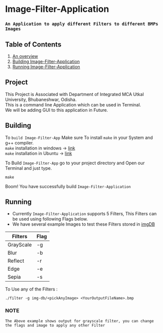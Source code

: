# Image-Filter-Application
### `An Application to apply different Filters to different BMPs Images`
## Table of Contents

1) [An overview](#project)
2) [Building Image-Filter-Application](#building)
3) [Running Image-Filter-Application](#running)

## Project

This Project is Associated with Department of Integrated MCA Utkal University, Bhubaneshwar, Odisha.<br>
This is a command line Application which can be used in Terminal.<br>
We will be adding GUI to this application in Future.

## Building

To `build Image-Filter-App` Make sure To install `make` in your System and g++ compiler.<br>
`make` installation in windows -> [link](https://www.technewstoday.com/install-and-use-make-in-windows/)<br>
`make` installation in Ubuntu -> [link](https://askubuntu.com/questions/161104/how-do-i-install-make) 

To Build `Image-Filter-App` go to your project directory and Open our Terminal and just type.
```shell
make
```
Boom! You have successfully build `Image-Filter-Application`
## Running

+ Currently `Image-Filter-Application` supports 5 Filters, This Filters can be used using following Flags below.<br>
+ We have several example Images to test these Filters stored in [imgDB](https://github.com/Blaze-Stars/Image-Filter-Application/tree/main/img-db)

| Filters | Flag |
| ------- | ----- |
| GrayScale | -g |
| Blur | -b |
| Reflect | -r |
| Edge | -e |
| Sepia | -s |

To Use any of the Filters :
```shell
./filter -g img-db/<pickAnyImage> <YourOutputFileName>.bmp
```
### NOTE
```
The Above example shows output for grayscale filter, you can change the flags and image to apply any other Filter 
```